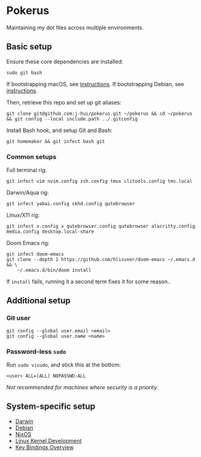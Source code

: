 # Pokerus

Maintaining my dot files across multiple environments.

## Basic setup

Ensure these core dependencies are installed:

    sudo git bash

If bootstrapping macOS, see [instructions](doc.immune/darwin-setup.md).
If bootstrapping Debian, see [instructions](doc.immune/debian-setup.md).

Then, retrieve this repo and set up git aliases:

    git clone git@github.com:j-hui/pokerus.git ~/pokerus && cd ~/pokerus && git config --local include.path ../.gitconfig

Install Bash hook, and setup Git and Bash:

    git homemaker && git infect bash git

### Common setups

Full terminal rig:

    git infect vim nvim.config zsh.config tmux clitools.config tms.local

Darwin/Aqua rig:

    git infect yabai.config skhd.config qutebrowser

Linux/X11 rig:

    git infect x.config x qutebrowser.config qutebrowser alacritty.config media.config desktop.local-share

Doom Emacs rig:

    git infect doom-emacs
    git clone --depth 1 https://github.com/hlissner/doom-emacs ~/.emacs.d && \
        ~/.emacs.d/bin/doom install

If `install` fails, running it a second term fixes it for some reason..

## Additional setup

### Git user

    git config --global user.email <email>
    git config --global user.name <name>

### Password-less `sudo`

Run `sudo visudo`, and stick this at the bottom:

    <user> ALL=(ALL) NOPASSWD:ALL

_Not recommended for machines where security is a priority._

## System-specific setup

- [Darwin](doc.immune/darwin-setup.md)
- [Debian](doc.immune/debian-setup.md)
- [NixOS](doc.immune/nixos-setup.md)
- [Linux Kernel Development](doc.immune/linux-dev.md)
- [Key Bindings Overview](doc.immune/keybinds.md)
